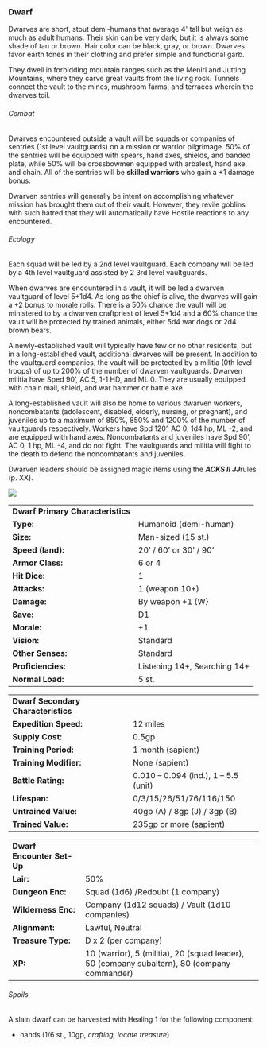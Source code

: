 ### Dwarf

Dwarves are short, stout demi-humans that average 4' tall but weigh as much as adult humans. Their skin can be very dark, but it is always some shade of tan or brown. Hair color can be black, gray, or brown. Dwarves favor earth tones in their clothing and prefer simple and functional garb.

They dwell in forbidding mountain ranges such as the Meniri and Jutting Mountains, where they carve great vaults from the living rock. Tunnels connect the vault to the mines, mushroom farms, and terraces wherein the dwarves toil.

###### Combat

Dwarves encountered outside a vault will be squads or companies of sentries (1st level vaultguards) on a mission or warrior pilgrimage. 50% of the sentries will be equipped with spears, hand axes, shields, and banded plate, while 50% will be crossbowmen equipped with arbalest, hand axe, and chain. All of the sentries will be **skilled warriors** who gain a +1 damage bonus.

Dwarven sentries will generally be intent on accomplishing whatever mission has brought them out of their vault. However, they revile goblins with such hatred that they will automatically have Hostile reactions to any encountered.

###### Ecology

Each squad will be led by a 2nd level vaultguard. Each company will be led by a 4th level vaultguard assisted by 2 3rd level vaultguards.

When dwarves are encountered in a vault, it will be led a dwarven vaultguard of level 5+1d4. As long as the chief is alive, the dwarves will gain a +2 bonus to morale rolls. There is a 50% chance the vault will be ministered to by a dwarven craftpriest of level 5+1d4 and a 60% chance the vault will be protected by trained animals, either 5d4 war dogs or 2d4 brown bears.

A newly-established vault will typically have few or no other residents, but in a long-established vault, additional dwarves will be present. In addition to the vaultguard companies, the vault will be protected by a militia (0th level troops) of up to 200% of the number of dwarven vaultguards. Dwarven militia have Sped 90’, AC 5, 1-1 HD, and ML 0. They are usually equipped with chain mail, shield, and war hammer or battle axe.

A long-established vault will also be home to various dwarven workers, noncombatants (adolescent, disabled, elderly, nursing, or pregnant), and juveniles up to a maximum of 850%, 850% and 1200% of the number of vaultguards respectively. Workers have Spd 120’, AC 0, 1d4 hp, ML -2, and are equipped with hand axes. Noncombatants and juveniles have Spd 90’, AC 0, 1 hp, ML -4, and do not fight. The vaultguards and militia will fight to the death to defend the noncombatants and juveniles.

Dwarven leaders should be assigned magic items using the ***ACKS II JJ***rules (p. XX).

![](data:image/png;base64...)

|  |  |
| --- | --- |
| **Dwarf Primary Characteristics** | |
| **Type:** | Humanoid (demi-human) |
| **Size:** | Man-sized (15 st.) |
| **Speed (land):** | 20’ / 60’ or 30’ / 90’ |
| **Armor Class:** | 6 or 4 |
| **Hit Dice:** | 1 |
| **Attacks:** | 1 (weapon 10+) |
| **Damage:** | By weapon +1 {W} |
| **Save:** | D1 |
| **Morale:** | +1 |
| **Vision:** | Standard |
| **Other Senses:** | Standard |
| **Proficiencies:** | Listening 14+, Searching 14+ |
| **Normal Load:** | 5 st. |

|  |  |
| --- | --- |
| **Dwarf Secondary Characteristics** | |
| **Expedition Speed:** | 12 miles |
| **Supply Cost:** | 0.5gp |
| **Training Period:** | 1 month (sapient) |
| **Training Modifier:** | None (sapient) |
| **Battle Rating:** | 0.010 – 0.094 (ind.), 1 – 5.5 (unit) |
| **Lifespan:** | 0/3/15/26/51/76/116/150 |
| **Untrained Value:** | 40gp (A) / 8gp (J) / 3gp (B) |
| **Trained Value:** | 235gp or more (sapient) |

|  |  |
| --- | --- |
| **Dwarf Encounter Set-Up** | |
| **Lair:** | 50% |
| **Dungeon Enc:** | Squad (1d6) /Redoubt (1 company) |
| **Wilderness Enc:** | Company (1d12 squads) /  Vault (1d10 companies) |
| **Alignment:** | Lawful, Neutral |
| **Treasure Type:** | D x 2 (per company) |
| **XP:** | 10 (warrior), 5 (militia), 20 (squad leader), 50 (company subaltern), 80 (company commander) |

###### Spoils

A slain dwarf can be harvested with Healing 1 for the following component:

* hands (1/6 st., 10gp, *crafting, locate treasure*)
